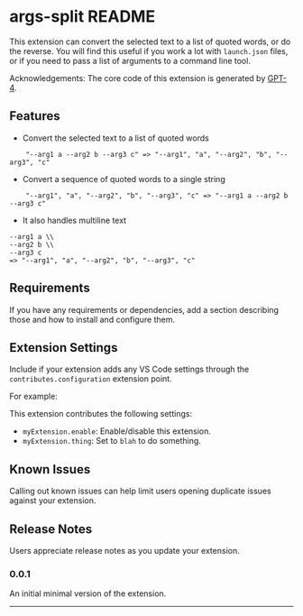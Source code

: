 # args-split README

This extension can convert the selected text to a list of quoted words, or do the reverse. You will find this useful if you work a lot with `launch.json` files, or if you need to pass a list of arguments to a command line tool.

Acknowledgements: The core code of this extension is generated by [GPT-4](https://chat.openai.com/chat?model=gpt-4). 

## Features

* Convert the selected text to a list of quoted words
```
    "--arg1 a --arg2 b --arg3 c" => "--arg1", "a", "--arg2", "b", "--arg3", "c"
```
* Convert a sequence of quoted words to a single string
```
    "--arg1", "a", "--arg2", "b", "--arg3", "c" => "--arg1 a --arg2 b --arg3 c"
```
* It also handles multiline text
```
--arg1 a \\
--arg2 b \\
--arg3 c
=> "--arg1", "a", "--arg2", "b", "--arg3", "c"
```

## Requirements

If you have any requirements or dependencies, add a section describing those and how to install and configure them.

## Extension Settings

Include if your extension adds any VS Code settings through the `contributes.configuration` extension point.

For example:

This extension contributes the following settings:

* `myExtension.enable`: Enable/disable this extension.
* `myExtension.thing`: Set to `blah` to do something.

## Known Issues

Calling out known issues can help limit users opening duplicate issues against your extension.

## Release Notes

Users appreciate release notes as you update your extension.

### 0.0.1

An initial minimal version of the extension.

---

